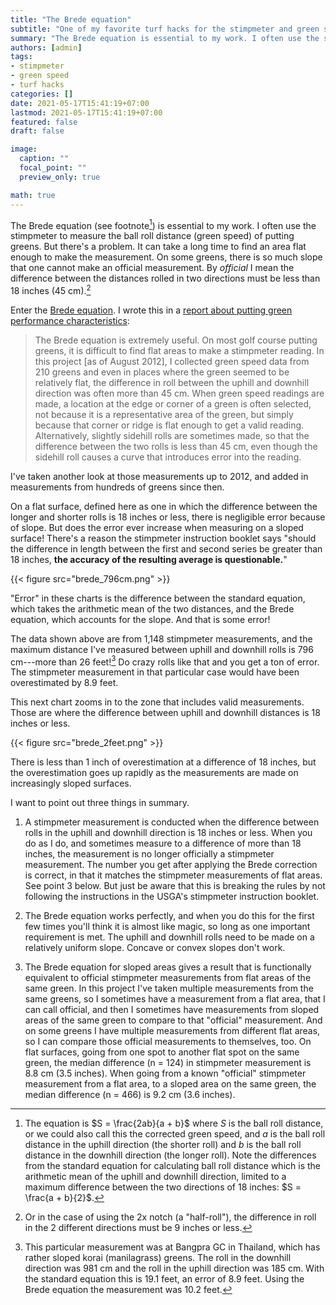 ```yaml
---
title: "The Brede equation"
subtitle: "One of my favorite turf hacks for the stimpmeter and green speed"
summary: "The Brede equation is essential to my work. I often use the stimpmeter to measure the ball roll distance (green speed) of putting greens. But there's a problem. It can take a long time to find an area flat enough to make the measurement. On some greens, there is so much slope that one cannot make an official measurement."
authors: [admin]
tags: 
- stimpmeter
- green speed
- turf hacks
categories: []
date: 2021-05-17T15:41:19+07:00
lastmod: 2021-05-17T15:41:19+07:00
featured: false
draft: false

image:
  caption: ""
  focal_point: ""
  preview_only: true

math: true
---
```


The Brede equation (see footnote[^1]) is essential to my work. I often use the stimpmeter to measure the ball roll distance (green speed) of putting greens. But there's a problem. It can take a long time to find an area flat enough to make the measurement. On some greens, there is so much slope that one cannot make an official measurement. By *official* I mean the difference between the distances rolled in two directions must be less than 18 inches (45 cm).[^2]

[^1]: The equation is $S = \frac{2ab}{a + b}$  where $S$ is the ball roll distance, or we could also call this the corrected green speed, and $a$ is the ball roll distance in the uphill direction (the shorter roll) and $b$ is the ball roll distance in the downhill direction (the longer roll). Note the differences from the standard equation for calculating ball roll distance which is the arithmetic mean of the uphill and downhill direction, limited to a maximum difference between the two directions of 18 inches: $S = \frac{a + b}{2}$.

[^2]: Or in the case of using the 2x notch (a "half-roll"), the difference in roll in the 2 different directions must be 9 inches or less.

Enter the [Brede equation](http://gsr.lib.msu.edu/1990s/1990/901110.pdf). I wrote this in a [report about putting green performance characteristics](http://www.files.asianturfgrass.com/20120802_data_report.pdf):

> The Brede equation is extremely useful. On most golf course putting greens, it is difficult to find flat areas to make a stimpmeter reading. In this project [as of August 2012], I collected green speed data from 210 greens and even in places where the green seemed to be relatively flat, the difference in roll between the uphill and downhill direction was often more than 45 cm. When green speed readings are made, a location at the edge or corner of a green is often selected, not because it is a representative area of the green, but simply because that corner or ridge is flat enough to get a valid reading. Alternatively, slightly sidehill rolls are sometimes made, so that the difference between the two rolls is less than 45 cm, even though the sidehill roll causes a curve that introduces error into the reading.

I've taken another look at those measurements up to 2012, and added in measurements from hundreds of greens since then. 

On a flat surface, defined here as one in which the difference between the longer and shorter rolls is 18 inches or less, there is negligible error because of slope. But does the error ever increase when measuring on a sloped surface! There's a reason the stimpmeter instruction booklet says "should the difference in length between the first and second series be greater than 18 inches, **the accuracy of the resulting average is questionable.**"

{{< figure src="brede_796cm.png" >}}

"Error" in these charts is the difference between the standard equation, which takes the arithmetic mean of the two distances, and the Brede equation, which accounts for the slope. And that is some error! 

The data shown above are from 1,148 stimpmeter measurements, and the maximum distance I've measured between uphill and downhill rolls is 796 cm---more than 26 feet![^3] Do crazy rolls like that and you get a ton of error. The stimpmeter measurement in that particular case would have been overestimated by 8.9 feet.

[^3]: This particular measurement was at Bangpra GC in Thailand, which has rather sloped korai (manilagrass) greens. The roll in the downhill direction was 981 cm and the roll in the uphill direction was 185 cm. With the standard equation this is 19.1 feet, an error of 8.9 feet. Using the Brede equation the measurement was 10.2 feet.

This next chart zooms in to the zone that includes valid measurements. Those are where the difference between uphill and downhill distances is 18 inches or less. 

{{< figure src="brede_2feet.png" >}}

There is less than 1 inch of overestimation at a difference of 18 inches, but the overestimation goes up rapidly as the measurements are made on increasingly sloped surfaces.

I want to point out three things in summary. 

1. A stimpmeter measurement is conducted when the difference between rolls in the uphill and downhill direction is 18 inches or less. When you do as I do, and sometimes measure to a difference of more than 18 inches, the measurement is no longer officially a stimpmeter measurement. The number you get after applying the Brede correction is correct, in that it matches the stimpmeter measurements of flat areas. See point 3 below. But just be aware that this is breaking the rules by not following the instructions in the USGA's stimpmeter instruction booklet.

2. The Brede equation works perfectly, and when you do this for the first few times you'll think it is almost like magic, so long as one important requirement is met. The uphill and downhill rolls need to be made on a relatively uniform slope. Concave or convex slopes don't work.

3. The Brede equation for sloped areas gives a result that is functionally equivalent to official stimpmeter measurements from flat areas of the same green. In this project I've taken multiple measurements from the same greens, so I sometimes have a measurement from a flat area, that I can call official, and then I sometimes have measurements from sloped areas of the same green to compare to that "official" measurement. And on some greens I have multiple measurements from different flat areas, so I can compare those official measurements to themselves, too. On flat surfaces, going from one spot to another flat spot on the same green, the median difference (n = 124) in stimpmeter measurement is 8.8 cm (3.5 inches). When going from a known "official" stimpmeter measurement from a flat area, to a sloped area on the same green, the median difference (n = 466) is 9.2 cm (3.6 inches). 

